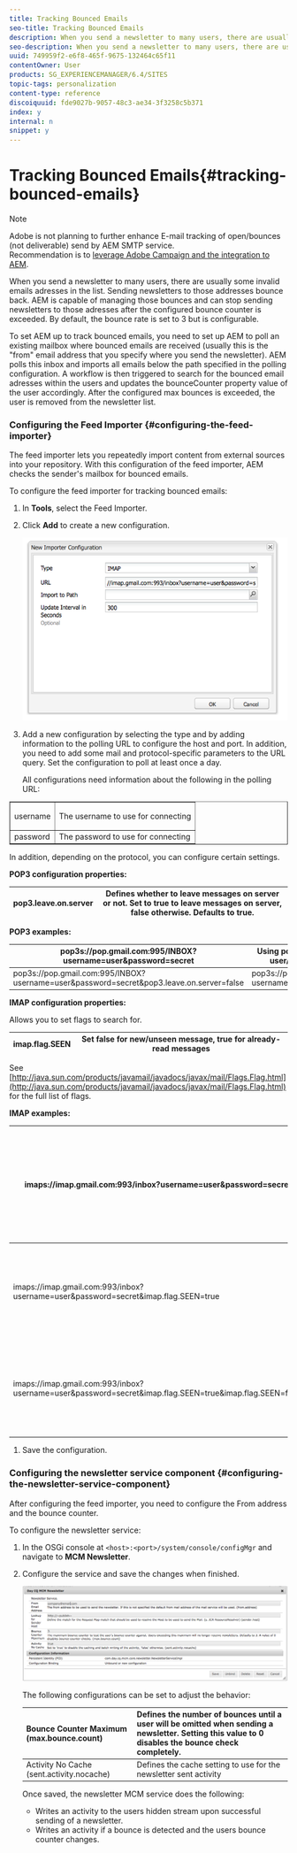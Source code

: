 ```yaml
---
title: Tracking Bounced Emails
seo-title: Tracking Bounced Emails
description: When you send a newsletter to many users, there are usually some invalid emails addresses in the list. Sending newsletters to those addresses bounce back. AEM is capable of managing those bounces and can stop sending newsletters to those addresses after the configured bounce counter is exceeded.
seo-description: When you send a newsletter to many users, there are usually some invalid emails addresses in the list. Sending newsletters to those addresses bounce back. AEM is capable of managing those bounces and can stop sending newsletters to those addresses after the configured bounce counter is exceeded.
uuid: 749959f2-e6f8-465f-9675-132464c65f11
contentOwner: User
products: SG_EXPERIENCEMANAGER/6.4/SITES
topic-tags: personalization
content-type: reference
discoiquuid: fde9027b-9057-48c3-ae34-3f3258c5b371
index: y
internal: n
snippet: y
---
```


# Tracking Bounced Emails{#tracking-bounced-emails}

>[!NOTE]
>
>Adobe is not planning to further enhance E-mail tracking of open/bounces (not deliverable) send by AEM SMTP service.  
>Recommendation is to [leverage Adobe Campaign and the integration to AEM](../../../sites/administering/using/campaign.md).

When you send a newsletter to many users, there are usually some invalid emails adresses in the list. Sending newsletters to those addresses bounce back. AEM is capable of managing those bounces and can stop sending newsletters to those adresses after the configured bounce counter is exceeded. By default, the bounce rate is set to 3 but is configurable.

To set AEM up to track bounced emails, you need to set up AEM to poll an existing mailbox where bounced emails are received (usually this is the "from" email address that you specify where you send the newsletter). AEM polls this inbox and imports all emails below the path specified in the polling configuration. A workflow is then triggered to search for the bounced email adresses within the users and updates the bounceCounter property value of the user accordingly. After the configured max bounces is exceeded, the user is removed from the newsletter list.

### Configuring the Feed Importer {#configuring-the-feed-importer}

The feed importer lets you repeatedly import content from external sources into your repository. With this configuration of the feed importer, AEM checks the sender's mailbox for bounced emails.

To configure the feed importer for tracking bounced emails:

1. In **Tools**, select the Feed Importer.  

1. Click **Add** to create a new configuration.

   ![](assets/chlimage_1.png)

1. Add a new configuration by selecting the type and by adding information to the polling URL to configure the host and port. In addition, you need to add some mail and protocol-specific parameters to the URL query. Set the configuration to poll at least once a day.

   All configurations need information about the following in the polling URL:

<table border="1" cellpadding="1" cellspacing="0" width="100%"> 
 <tbody> 
  <tr> 
   <td><p>username</p> </td> 
   <td>The username to use for connecting</td> 
  </tr> 
  <tr> 
   <td>password</td> 
   <td>The password to use for connecting</td> 
  </tr> 
 </tbody> 
</table>

   In addition, depending on the protocol, you can configure certain settings.

   **POP3 configuration properties:**

   | pop3.leave.on.server |Defines whether to leave messages on server or not. Set to true to leave messages on server, false otherwise. Defaults to true. |
   |---|---|

   **POP3 examples:**

   | pop3s://pop.gmail.com:995/INBOX?username=user&password=secret |Using pop3 over SSL to connect to GMail on port 995 with user/secret, leaving messages on server by default |
   |---|---|
   | pop3s://pop.gmail.com:995/INBOX?username=user&password=secret&pop3.leave.on.server=false |pop3s://pop.gmail.com:995/INBOX?username=user&password=secret&pop3.leave.on.server=false |

   **IMAP configuration properties:**

   Allows you to set flags to search for.

   | imap.flag.SEEN |Set false for new/unseen message, true for already-read messages |
   |---|---|

   See [http://java.sun.com/products/javamail/javadocs/javax/mail/Flags.Flag.html](http://java.sun.com/products/javamail/javadocs/javax/mail/Flags.Flag.html) for the full list of flags.

   **IMAP examples:**

   | imaps://imap.gmail.com:993/inbox?username=user&password=secret |Using IMAP over SSL to connect to GMail on port 993 with user/secret. Getting new messages only by default. |
   |---|---|
   | imaps://imap.gmail.com:993/inbox?username=user&password=secret&imap.flag.SEEN=true |Using IMAP over SSL to connect to GMail 993 with user/secret, only getting already seen message. |
   | imaps://imap.gmail.com:993/inbox?username=user&password=secret&imap.flag.SEEN=true&imap.flag.SEEN=false |Using IMAP over SSL to connect to GMail 993 with user/secret, getting already read OR new messages. |

1. Save the configuration.

### Configuring the newsletter service component {#configuring-the-newsletter-service-component}

After configuring the feed importer, you need to configure the From address and the bounce counter.

To configure the newsletter service:

1. In the OSGi console at `<host>:<port>/system/console/configMgr` and navigate to **MCM Newsletter**.  

1. Configure the service and save the changes when finished.

   ![](assets/chlimage_1-1.png)

   The following configurations can be set to adjust the behavior:

   | Bounce Counter Maximum (max.bounce.count) |Defines the number of bounces until a user will be omitted when sending a newsletter. Setting this value to 0 disables the bounce check completely. |
   |---|---|
   | Activity No Cache (sent.activity.nocache) |Defines the cache setting to use for the newsletter sent activity |

   Once saved, the newsletter MCM service does the following:

    * Writes an activity to the users hidden stream upon successful sending of a newsletter.
    * Writes an activity if a bounce is detected and the users bounce counter changes.

